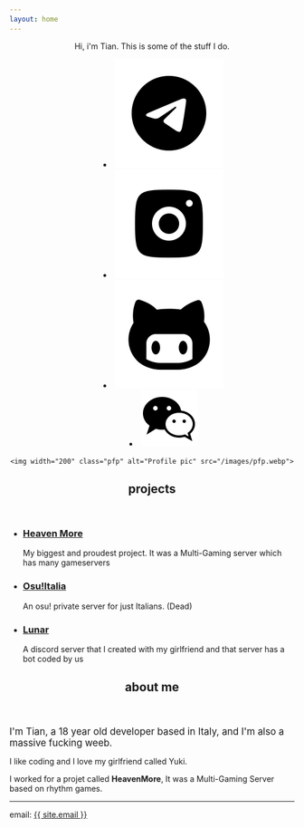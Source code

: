 ```yaml
---
layout: home
---
```

<center>
	<p>Hi, i'm Tian. This is some of the stuff I do.</p>
	<nav id="socials">
		<menu>
			<li><a href="https://t.me/{{ site.telegram_username }}" class="icon invert" title="Telegram"><img src="/images/icons8-telegram.svg" alt="Telegram"></a></li>
			<li><a href="https://instagram.com/{{ site.instagram_username }}" class="icon invert" title="Instagram"><img src="/images/icons8-instagram.svg" alt="Telegram"></a></li>
			<li><a href="https://github.com/{{ site.github_username }}" class="icon invert" title="GitHub"><img src="/images/icons8-github-2.svg" alt="Telegram"></a></li>
			<li><a href="https://github.com/{{ site.wechat }}" class="icon invert" title="GitHub"><img src="/images/icons8-wechat.svg" alt="Wechat"></a></li>
		</menu>
	</nav>

	<img width="200" class="pfp" alt="Profile pic" src="/images/pfp.webp">
</center>

<section id="projects">
	<header>
		<h2>projects</h2>
	</header>
	<main>
		<ul class="list full-width">
			<li>
				<h3><a href="https://heavenmore.xyz/">Heaven More</a></h3>
				<p>My biggest and proudest project. It was a Multi-Gaming server which has many gameservers</p>
			</li>
			<li>
				<h3><a href="/">Osu!Italia</a></h3>
				<p>An osu! private server for just Italians. (Dead)</p>
			</li>
			<li>
				<h3><a href="{{ site.lunar-link }}">Lunar</a></h3>
				<p>A discord server that I created with my girlfriend and that server has a bot coded by us</p>
			</li>
			<!--<li>
				<h3><a href="/?">Project 4</a></h3>
				<p>Brief description</p>
			</li>
			<li>
				<h3><a href="/?">Project 5</a></h3>
				<p>Brief description</p>
			</li>
			<li>
				<h3><a href="/?">Project 6</a></h3>
				<p>Brief description</p>
			</li>-->
		</ul>
	</main>
</section>

<section id="about">
	<header>
		<h2>about me</h2>
	</header>
	<main>
		<big>I'm Tian, a 18 year old developer based in Italy, and I'm also a massive fucking weeb.</big>
		<p>I like coding and I love my girlfriend called Yuki.</p>
		<p>I worked for a projet called <b>HeavenMore</b>, It was a Multi-Gaming Server based on rhythm games.</p>
		<hr>
		<section id="contact">
			<p>email: <a href="mailto:{{site.email}}" id="email">{{ site.email }}</a></p>
		</section>
	</main>
</section>